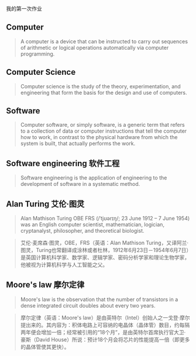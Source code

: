 我的第一次作业
## Computer

>A computer is a device that can be instructed to carry out sequences of arithmetic or logical operations automatically via computer programming.

## Computer Science

>Computer science is the study of the theory, experimentation, and engineering that form the basis for the design and use of computers.

## Software

>Computer software, or simply software, is a generic term that refers to a collection of data or computer instructions that tell the computer how to work, in contrast to the physical hardware from which the system is built, that actually performs the work.

## Software engineering  软件工程

>Software engineering is the application of engineering to the development of software in a systematic method.

## Alan Turing 艾伦·图灵

>Alan Mathison Turing OBE FRS (/ˈtjʊərɪŋ/; 23 June 1912 – 7 June 1954) was an English computer scientist, mathematician, logician, cryptanalyst, philosopher, and theoretical biologist.

>艾伦·麦席森·图灵，OBE，FRS（英语：Alan Mathison Turing，又译阿兰·图灵，Turing也常翻译成涂林或者杜林，1912年6月23日－1954年6月7日）是英国计算机科学家、数学家、逻辑学家、密码分析学家和理论生物学家，他被视为计算机科学与人工智能之父。

## Moore's law 摩尔定律

>Moore's law is the observation that the number of transistors in a dense integrated circuit doubles about every two years. 

>摩尔定律（英语：Moore's law）是由英特尔（Intel）创始人之一戈登·摩尔提出来的。其内容为：积体电路上可容纳的电晶体（晶体管）数目，约每隔两年便会增加一倍；经常被引用的“18个月”，是由英特尔首席执行官大卫·豪斯（David House）所说：预计18个月会将芯片的性能提高一倍（即更多的晶体管使其更快）。